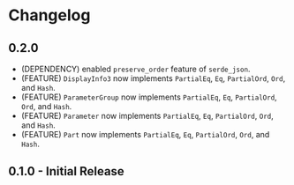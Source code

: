 # Changelog

## 0.2.0

- (DEPENDENCY) enabled `preserve_order` feature of `serde_json`.
- (FEATURE) `DisplayInfo3` now implements `PartialEq`, `Eq`, `PartialOrd`, `Ord`, and `Hash`.
- (FEATURE) `ParameterGroup` now implements `PartialEq`, `Eq`, `PartialOrd`, `Ord`, and `Hash`.
- (FEATURE) `Parameter` now implements `PartialEq`, `Eq`, `PartialOrd`, `Ord`, and `Hash`.
- (FEATURE) `Part` now implements `PartialEq`, `Eq`, `PartialOrd`, `Ord`, and `Hash`.

## 0.1.0 - Initial Release
